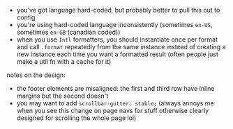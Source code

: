 - you've got language hard-coded, but probably better to pull this out to config
- you're using hard-coded language inconsistently (sometimes `en-US`, sometimes `en-GB` (canadian coded))
- when you use `Intl` formatters, you should instantiate once per format and call `.format` repeatedly from the same instance instead of creating a new instance each time you want a formatted result (often people just make a util fn with a cache for it)


notes on the design:
- the footer elements are misaligned: the first and third row have inline margins but the second doesn't
- you may want to add `scrollbar-gutter: stable;` (always annoys me when you see this change on page navs for stuff otherwise clearly designed for scrolling the whole page lol)
